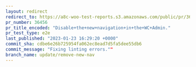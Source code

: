 ```yaml
---
layout: redirect
redirect_to: https://a8c-woo-test-reports.s3.amazonaws.com/public/pr/36456/e2e/index.html
pr_number: 36456
pr_title_encoded: "Disable+the+new+navigation+in+the+WC+Admin."
pr_test_type: e2e
last_published: "2023-01-23 16:29:20 +0000"
commit_sha: cdbe6e26b725954fa062ec8ead7d5fa5dee55db6
commit_message: "Fixing linting errors.""
branch_name: update/remove-new-nav
---
```

